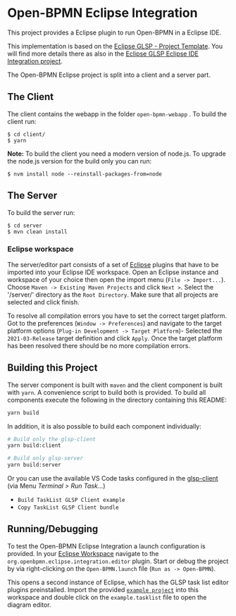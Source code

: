 # Open-BPMN Eclipse Integration

This project provides a Eclipse plugin to run Open-BPMN in a Eclipse IDE. 


This implementation is based on the [Eclipse GLSP - Project Template](https://github.com/eclipse-glsp/glsp-examples/tree/master/project-templates/java-emf-eclipse). You will find more details there as also in the [Eclipse GLSP Eclipse IDE Integration project](https://github.com/eclipse-glsp/glsp-eclipse-integration).

The Open-BPMN Eclipse project is split into a client and a server part.



## The Client

The client contains the webapp in the folder `open-bpmn-webapp` . To build the client run:

	$ cd client/
	$ yarn

**Note:** To build the client you need a modern version of node.js. To upgrade the node.js version for the build only you can run:

	$ nvm install node --reinstall-packages-from=node
	
	
## The Server 

To build the server run:

	$ cd server
	$ mvn clean install
	
	
### Eclipse workspace

The server/editor part consists of a set of [Eclipse](https://www.eclipse.org/ide/) plugins that have to be imported into your Eclipse IDE workspace.
Open an Eclipse instance and workspace of your choice then open the import menu (`File -> Import...`).
Choose `Maven -> Existing Maven Projects` and click `Next >`.
Select the '/server/' directory as the `Root Directory`. Make sure that all projects are selected and click finish.

To resolve all compilation errors you have to set the correct target platform.
Got to the preferences (`Window -> Preferences`) and navigate to the target platform options (`Plug-in Development -> Target Platform`)-
Selected the `2021-03-Release` target definition and click `Apply`.
Once the target platform has been resolved there should be no more compilation errors.


## Building this Project

The server component is built with `maven` and the client component is built with `yarn`.
A convenience script to build both is provided.
To build all components execute the following in the directory containing this README:

```bash
yarn build
```

In addition, it is also possible to build each component individually:

```bash
# Build only the glsp-client
yarn build:client

# Build only glsp-server
yarn build:server
```

Or you can use the available VS Code tasks configured in the [glsp-client](glsp-client/) (via Menu _Terminal > Run Task..._)

-   `Build TaskList GLSP Client example`
-   `Copy TaskList GLSP Client bundle`

## Running/Debugging 

To test the Open-BPMN Eclipse Integration a launch configuration is provided. In your [Eclipse Workspace](#eclipse-workspace) navigate to the
`org.openbpmn.eclipse.integration.editor` plugin. Start or debug the project by via right-clicking on the `Open-BPMN.launch` file (`Run as -> Open-BPMN`).

This opens a second instance of Eclipse, which has the GLSP task list editor plugins preinstalled.
Import the provided [`example project`](glsp-server/workspace/TaskListExample/) into this workspace and double click on the `example.tasklist` file to open the diagram editor.
